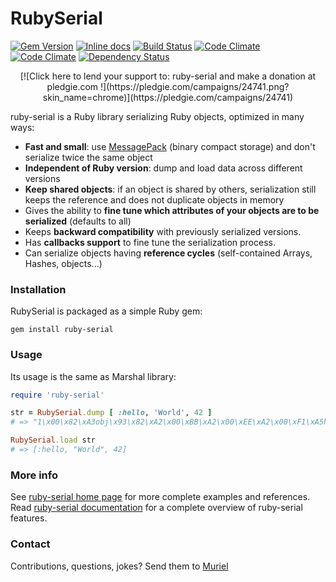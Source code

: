 RubySerial
=============

[![Gem Version](https://badge.fury.io/rb/ruby-serial.png)](http://badge.fury.io/rb/ruby-serial)
[![Inline docs](http://inch-pages.github.io/github/Muriel-Salvan/ruby-serial.png)](http://inch-pages.github.io/github/Muriel-Salvan/ruby-serial)
[![Build Status](https://travis-ci.org/Muriel-Salvan/ruby-serial.png?branch=master)](https://travis-ci.org/Muriel-Salvan/ruby-serial)
[![Code Climate](https://codeclimate.com/github/Muriel-Salvan/ruby-serial.png)](https://codeclimate.com/github/Muriel-Salvan/ruby-serial)
[![Code Climate](https://codeclimate.com/github/Muriel-Salvan/ruby-serial/coverage.png)](https://codeclimate.com/github/Muriel-Salvan/ruby-serial)
[![Dependency Status](https://gemnasium.com/Muriel-Salvan/ruby-serial.svg)](https://gemnasium.com/Muriel-Salvan/ruby-serial)

<p align="center">
  [![Click here to lend your support to: ruby-serial and make a donation at pledgie.com !](https://pledgie.com/campaigns/24741.png?skin_name=chrome)](https://pledgie.com/campaigns/24741)
</p>

ruby-serial is a Ruby library serializing Ruby objects, optimized in many ways:

* **Fast and small**: use [MessagePack](http://msgpack.org/) (binary compact storage) and don't serialize twice the same object
* **Independent of Ruby version**: dump and load data across different versions
* **Keep shared objects**: if an object is shared by others, serialization still keeps the reference and does not duplicate objects in memory
* Gives the ability to **fine tune which attributes of your objects are to be serialized** (defaults to all)
* Keeps **backward compatibility** with previously serialized versions.
* Has **callbacks support** to fine tune the serialization process.
* Can serialize objects having **reference cycles** (self-contained Arrays, Hashes, objects...)

### Installation

RubySerial is packaged as a simple Ruby gem:

```
gem install ruby-serial
```

### Usage

Its usage is the same as Marshal library:

```ruby
require 'ruby-serial'

str = RubySerial.dump [ :hello, 'World', 42 ]
# => "1\x00\x82\xA3obj\x93\x82\xA2\x00\xBB\xA2\x00\xEE\xA2\x00\xF1\xA5hello\xA5World*\xABshared_objs\x80"

RubySerial.load str
# => [:hello, "World", 42]
```

### More info

See [ruby-serial home page](http://ruby-serial.x-aeon.com) for more complete examples and references.
Read [ruby-serial documentation](https://github.com/Muriel-Salvan/ruby-serial/wiki) for a complete overview of ruby-serial features.

### Contact

Contributions, questions, jokes? Send them to [Muriel](mailto:muriel@x-aeon.com)
